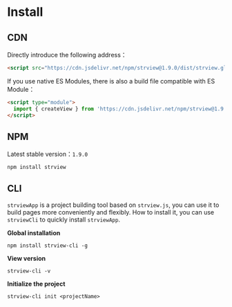 # Install

## CDN

Directly introduce the following address：
```html
<script src="https://cdn.jsdelivr.net/npm/strview@1.9.0/dist/strview.global.js"></script>
```

If you use native ES Modules, there is also a build file compatible with ES Module：

```html
<script type="module">
  import { createView } from 'https://cdn.jsdelivr.net/npm/strview@1.9.0/dist/strview.esm.js'
</script>
```
## NPM

Latest stable version：`1.9.0`
```shell
npm install strview
```

## CLI

`strviewApp` is a project building tool based on `strview.js`, you can use it to build pages more conveniently and flexibly. How to install it, you can use `strviewCli` to quickly install `strviewApp`.

**Global installation**
```shell
npm install strview-cli -g
```

**View version**
```shell
strview-cli -v
```

**Initialize the project**
```shell
strview-cli init <projectName>
```